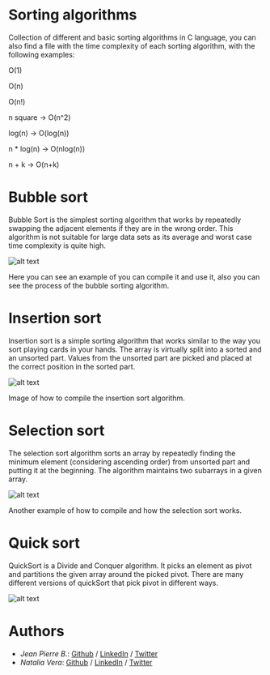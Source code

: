 # Sorting algorithms

Collection of different and basic sorting algorithms in C language, you can also find a file with the time complexity of each sorting algorithm, with the following examples:

O(1)

O(n)

O(n!)

n square -> O(n^2)

log(n) -> O(log(n))

n * log(n) -> O(nlog(n))

n + k -> O(n+k)

# Bubble sort

Bubble Sort is the simplest sorting algorithm that works by repeatedly swapping the adjacent elements if they are in the wrong order. This algorithm is not suitable for large data sets as its average and worst case time complexity is quite high.

![alt text](https://media.discordapp.net/attachments/829085585778933822/990326862431543307/unknown.png?width=513&height=385)

Here you can see an example of you can compile it and use it, also you can see the process of the bubble sorting algorithm.

# Insertion sort

Insertion sort is a simple sorting algorithm that works similar to the way you sort playing cards in your hands. The array is virtually split into a sorted and an unsorted part. Values from the unsorted part are picked and placed at the correct position in the sorted part.


![alt text](https://media.discordapp.net/attachments/829085585778933822/990328603726217366/unknown.png?width=550&height=388)

Image of how to compile the insertion sort algorithm.

# Selection sort

The selection sort algorithm sorts an array by repeatedly finding the minimum element (considering ascending order) from unsorted part and putting it at the beginning. The algorithm maintains two subarrays in a given array.

![alt text](https://media.discordapp.net/attachments/829085585778933822/990330005982675024/unknown.png?width=529&height=224)

Another example of how to compile and how the selection sort works.

# Quick sort

QuickSort is a Divide and Conquer algorithm. It picks an element as pivot and partitions the given array around the picked pivot. There are many different versions of quickSort that pick pivot in different ways.

![alt text](https://media.discordapp.net/attachments/829085585778933822/990330806264266762/unknown.png?width=494&height=226)


# Authors

- *Jean Pierre B.*: [Github](https://github.com/jeanpierreba) / [LinkedIn](https://www.linkedin.com/in/jean-pierre-ballen/) / [Twitter](https://twitter.com/BallenPierre)
- *Natalia Vera*: [Github](https://github.com/Naveduran) / [LinkedIn](https://www.linkedin.com/in/naveduran/) / [Twitter](https://twitter.com/NaVeDuran1)
